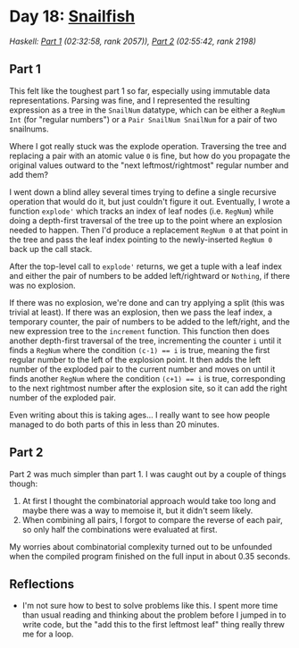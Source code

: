 # Day 18: [Snailfish](https://adventofcode.com/2021/day/18)
*Haskell: [Part 1](https://github.com/DestyNova/advent_of_code_2021/blob/main/day18/Part1.hs) (02:32:58, rank 2057)), [Part 2](https://github.com/DestyNova/advent_of_code_2021/blob/main/day18/Part2.hs) (02:55:42, rank 2198)*

## Part 1

This felt like the toughest part 1 so far, especially using immutable data representations. Parsing was fine, and I represented the resulting expression as a tree in the `SnailNum` datatype, which can be either a `RegNum Int` (for "regular numbers") or a `Pair SnailNum SnailNum` for a pair of two snailnums.

Where I got really stuck was the explode operation. Traversing the tree and replacing a pair with an atomic value `0` is fine, but how do you propagate the original values outward to the "next leftmost/rightmost" regular number and add them?

I went down a blind alley several times trying to define a single recursive operation that would do it, but just couldn't figure it out. Eventually, I wrote a function `explode'` which tracks an index of leaf nodes (i.e. `RegNum`) while doing a depth-first traversal of the tree up to the point where an explosion needed to happen. Then I'd produce a replacement `RegNum 0` at that point in the tree and pass the leaf index pointing to the newly-inserted `RegNum 0` back up the call stack.

After the top-level call to `explode'` returns, we get a tuple with a leaf index and either the pair of numbers to be added left/rightward or `Nothing`, if there was no explosion.

If there was no explosion, we're done and can try applying a split (this was trivial at least).
If there was an explosion, then we pass the leaf index, a temporary counter, the pair of numbers to be added to the left/right, and the new expression tree to the `increment` function. This function then does another depth-first traversal of the tree, incrementing the counter `i` until it finds a `RegNum` where the condition `(c-1) == i` is true, meaning the first regular number to the left of the explosion point. It then adds the left number of the exploded pair to the current number and moves on until it finds another `RegNum` where the condition `(c+1) == i` is true, corresponding to the next rightmost number after the explosion site, so it can add the right number of the exploded pair.

Even writing about this is taking ages... I really want to see how people managed to do both parts of this in less than 20 minutes.

## Part 2

Part 2 was much simpler than part 1. I was caught out by a couple of things though:

1. At first I thought the combinatorial approach would take too long and maybe there was a way to memoise it, but it didn't seem likely.
2. When combining all pairs, I forgot to compare the reverse of each pair, so only half the combinations were evaluated at first.

My worries about combinatorial complexity turned out to be unfounded when the compiled program finished on the full input in about 0.35 seconds.

## Reflections

* I'm not sure how to best to solve problems like this. I spent more time than usual reading and thinking about the problem before I jumped in to write code, but the "add this to the first leftmost leaf" thing really threw me for a loop.
